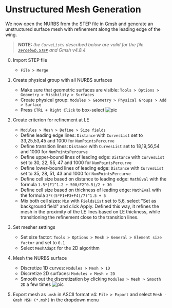 # Unstructured Mesh Generation

We now open the NURBS from the STEP file in
[Gmsh](https://gmsh.info/#Download) and generate an
unstructured surface mesh with refinement along the leading edge of
the wing.


> **NOTE:** *the `CurveList`s described below are valid for the file
> [`zeroebwb.STEP`](https://edoalvar2.groups.et.byu.net/public/FLOWPanel/zeroebwb.STEP)
> and Gmsh v4.8.4*

0. Import STEP file
    * `File > Merge`

1. Create physical group with all NURBS surfaces
    * Make sure that geometric surfaces are visible: `Tools > Options > Geometry > Visibility > Surfaces`
    * Create physical group: `Modules > Geometry > Physical Groups > Add > Surface`
    * Press `CTRL + Right Click` to box-select
    ![pic](http://edoalvar2.groups.et.byu.net/public/FLOWPanel/gmsh000.png)

2. Create criterion for refinement at LE
    * `Modules > Mesh > Define > Size fields`
    * Define leading edge lines: `Distance` with `CurvesList` set to 33,25,53,45 and 1000 for `NumPointsPercurve`
    * Define transition lines: `Distance` with `CurvesList` set to 18,19,56,54 and 1000 for `NumPointsPercurve`
    * Define upper-bound lines of leading edge: `Distance` with `CurvesList` set to 30, 22, 55, 47 and 1000 for `NumPointsPercurve`
    * Define lower-bound lines of leading edge: `Distance` with `CurvesList` set to 35, 28, 51, 43 and 1000 for `NumPointsPercurve`
    * Define cell size based on distance to leading edge: `MathEval` with the formula `1.5*(F1^1.2 + 500/F2^0.5)/2 + 30`
    * Define cell size based on thickness of leading edge: `MathEval` with the formula `3*((5*F1+F3+F4)/7)^1.5 + 5`
    * Mix both cell sizes: `Min` with `FieldsList` set to 5,6, select "Set as background field" and click Apply. Defined this way, it refines the mesh in the proximity of the LE lines based on LE thickness, while transitioning the refinement close to the transition lines.

3. Set mesher settings
    * Set size factor: `Tools > Options > Mesh > General > Element size factor` and set to `0.1`
    * Select `MeshAdapt` for the 2D algorithm

4. Mesh the NURBS surface
    * Discretize 1D curves: `Modules > Mesh > 1D`
    * Discretize 2D surfaces: `Modules > Mesh > 2D`
    * Smooth out the discretization by clicking `Modules > Mesh > Smooth 2D` a few times
    ![pic](http://edoalvar2.groups.et.byu.net/public/FLOWPanel/gmsh001.png)

5. Export mesh as `.msh` in ASCII format v4: `File > Export` and select `Mesh - Gmsh MSH (*.msh)` in the dropdown menu



